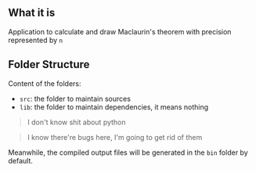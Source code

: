 ## What it is

Application to calculate and draw Maclaurin's theorem with precision represented by `n`

## Folder Structure

Content of the folders:

- `src`: the folder to maintain sources
- `lib`: the folder to maintain dependencies, it means nothing
>I don't know shit about python

>I know there're bugs here, I'm going to get rid of them 

Meanwhile, the compiled output files will be generated in the `bin` folder by default.


